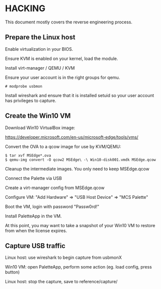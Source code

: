 # HACKING

This document mostly covers the reverse engineering process.

## Prepare the Linux host

Enable virtualization in your BIOS.

Ensure KVM is enabled on your kernel, load the module.

Install virt-manager / QEMU / KVM

Ensure your user account is in the right groups for qemu.

```
# modprobe usbmon
```

Install wireshark and ensure that it is installed setuid so
your user account has privileges to capture.

## Create the Win10 VM

Download Win10 VirtualBox image:

https://developer.microsoft.com/en-us/microsoft-edge/tools/vms/

Convert the OVA to a qcow image for use by KVM/QEMU:

```
$ tar xvf MSEdge*.ova
$ qemu-img convert -O qcow2 MSEdge\ -\ Win10-disk001.vmdk MSEdge.qcow
```

Cleanup the intermediate images. You only need to keep MSEdge.qcow

Connect the Palette via USB

Create a virt-manager config from MSEdge.qcow

Configure VM: "Add Hardware" => "USB Host Device" => "MCS Palette"

Boot the VM, login with password "Passw0rd!"

Install PaletteApp in the VM.

At this point, you may want to take a snapshot of your Win10 VM
to restore from when the license expires.

## Capture USB traffic

Linux host: use wireshark to begin capture from usbmonX

Win10 VM: open PaletteApp, perform some action (eg. load config, press button)

Linux host: stop the capture, save to reference/capture/

